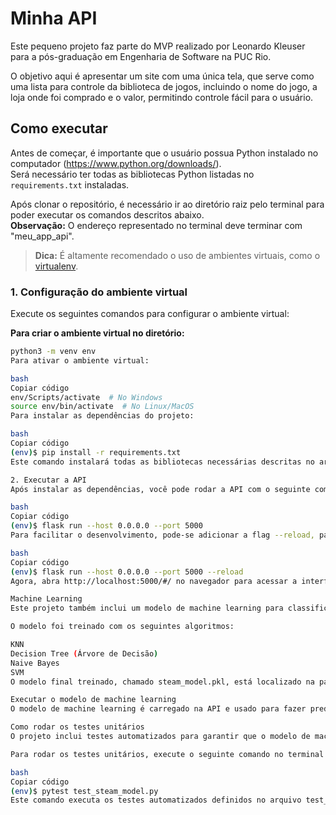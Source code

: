 # Minha API

Este pequeno projeto faz parte do MVP realizado por Leonardo Kleuser para a pós-graduação em Engenharia de Software na PUC Rio.

O objetivo aqui é apresentar um site com uma única tela, que serve como uma lista para controle da biblioteca de jogos, incluindo o nome do jogo, a loja onde foi comprado e o valor, permitindo controle fácil para o usuário.

## Como executar

Antes de começar, é importante que o usuário possua Python instalado no computador (https://www.python.org/downloads/).  
Será necessário ter todas as bibliotecas Python listadas no `requirements.txt` instaladas.

Após clonar o repositório, é necessário ir ao diretório raiz pelo terminal para poder executar os comandos descritos abaixo.  
**Observação:** O endereço representado no terminal deve terminar com "meu_app_api".

> **Dica:** É altamente recomendado o uso de ambientes virtuais, como o [virtualenv](https://virtualenv.pypa.io/en/latest/installation.html).

### 1. Configuração do ambiente virtual

Execute os seguintes comandos para configurar o ambiente virtual:

**Para criar o ambiente virtual no diretório:**
```bash
python3 -m venv env
Para ativar o ambiente virtual:

bash
Copiar código
env/Scripts/activate  # No Windows
source env/bin/activate  # No Linux/MacOS
Para instalar as dependências do projeto:

bash
Copiar código
(env)$ pip install -r requirements.txt
Este comando instalará todas as bibliotecas necessárias descritas no arquivo requirements.txt.

2. Executar a API
Após instalar as dependências, você pode rodar a API com o seguinte comando:

bash
Copiar código
(env)$ flask run --host 0.0.0.0 --port 5000
Para facilitar o desenvolvimento, pode-se adicionar a flag --reload, para reiniciar automaticamente a API após modificações no código:

bash
Copiar código
(env)$ flask run --host 0.0.0.0 --port 5000 --reload
Agora, abra http://localhost:5000/#/ no navegador para acessar a interface da aplicação.

Machine Learning
Este projeto também inclui um modelo de machine learning para classificar os jogos em diferentes faixas de preço com base em gêneros e categorias.

O modelo foi treinado com os seguintes algoritmos:

KNN
Decision Tree (Árvore de Decisão)
Naive Bayes
SVM
O modelo final treinado, chamado steam_model.pkl, está localizado na pasta ml_model/.

Executar o modelo de machine learning
O modelo de machine learning é carregado na API e usado para fazer predições com base nos dados inseridos pelo usuário no front-end.

Como rodar os testes unitários
O projeto inclui testes automatizados para garantir que o modelo de machine learning atenda aos requisitos de desempenho. Esses testes verificam métricas como acurácia, recall, precisão e F1-Score.

Para rodar os testes unitários, execute o seguinte comando no terminal a partir da raiz do projeto:

bash
Copiar código
(env)$ pytest test_steam_model.py
Este comando executa os testes automatizados definidos no arquivo test_steam_model.py, validando se o modelo atende aos thresholds (valores mínimos) de desempenho.

